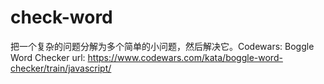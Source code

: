 # check-word
把一个复杂的问题分解为多个简单的小问题，然后解决它。Codewars: Boggle Word Checker   url: https://www.codewars.com/kata/boggle-word-checker/train/javascript/
